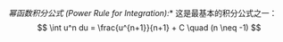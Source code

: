 *幂函数积分公式 (Power Rule for Integration):** 这是最基本的积分公式之一：
    $$ \int u^n du = \frac{u^{n+1}}{n+1} + C \quad (n \neq -1) $$